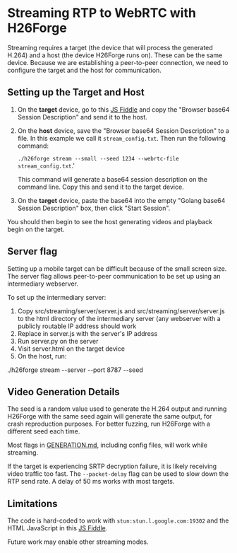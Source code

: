 # Streaming RTP to WebRTC with H26Forge

Streaming requires a target (the device that will process the generated H.264) and a host (the device H26Forge runs on). These can be the same device. Because we are establishing a peer-to-peer connection, we need to configure the target and the host for communication.

## Setting up the Target and Host
1. On the **target** device, go to this [JS Fiddle](https://jsfiddle.net/z7ms3u5r/) and copy the "Browser base64 Session Description" and send it to the host.
2. On the **host** device, save the "Browser base64 Session Description" to a file. In this example we call it `stream_config.txt`. Then run the following command:

    ```./h26forge stream --small --seed 1234 --webrtc-file stream_config.txt```.'

    This command will generate a base64 session description on the command line. Copy this and send it to the target device.
3. On the **target** device, paste the base64 into the empty "Golang base64 Session Description" box, then click "Start Session".

You should then begin to see the host generating videos and playback begin on the target.

## Server flag

Setting up a mobile target can be difficult because of the small screen size. The server flag allows peer-to-peer communication to be set up using an intermediary webserver.

To set up the intermediary server:

1) Copy src/streaming/server/server.js and src/streaming/server/server.js to the html directory of the intermediary server (any webserver with a publicly routable IP address should work
2) Replace <SERVER IP> in server.js with the server's IP address
3) Run server.py on the server
4) Visit server.html on the target device
5) On the host, run:

./h26forge stream --server <SERVER IP> --port 8787 --seed <SEED> <OTHER FLAGS>


## Video Generation Details

The seed is a random value used to generate the H.264 output and running H26Forge with the same seed again will generate the same output, for crash reproduction purposes. For better fuzzing, run H26Forge with a different seed each time.

Most flags in [GENERATION.md](GENERATION.md), including config files, will work while streaming.

If the target is experiencing SRTP decryption failure, it is likely receiving video traffic too fast. The `--packet-delay` flag can be used to slow down the RTP send rate. A delay of 50 ms works with most targets.

## Limitations

The code is hard-coded to work with `stun:stun.l.google.com:19302` and the HTML JavaScript in this [JS Fiddle](https://jsfiddle.net/z7ms3u5r/).

Future work may enable other streaming modes.
